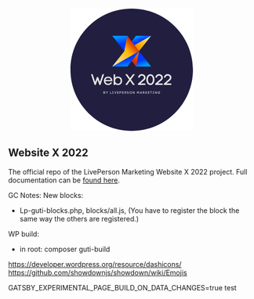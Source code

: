<p align="center">
  <a href="https://livepersonny.github.io/WebsiteX/#/">
    <img alt="Gatsby" src="/docs/_media/logo-round.png" />
  </a>
</p>

## Website X 2022

The official repo of the LivePerson Marketing Website X 2022 project. Full documentation can be [found here](https://livepersonny.github.io/WebsiteX/#/).

GC Notes:
New blocks:

-   Lp-guti-blocks.php, blocks/all.js, (You have to register the block the same way the others are registered.)

WP build:

-   in root: composer guti-build

https://developer.wordpress.org/resource/dashicons/
https://github.com/showdownjs/showdown/wiki/Emojis

GATSBY_EXPERIMENTAL_PAGE_BUILD_ON_DATA_CHANGES=true
test
